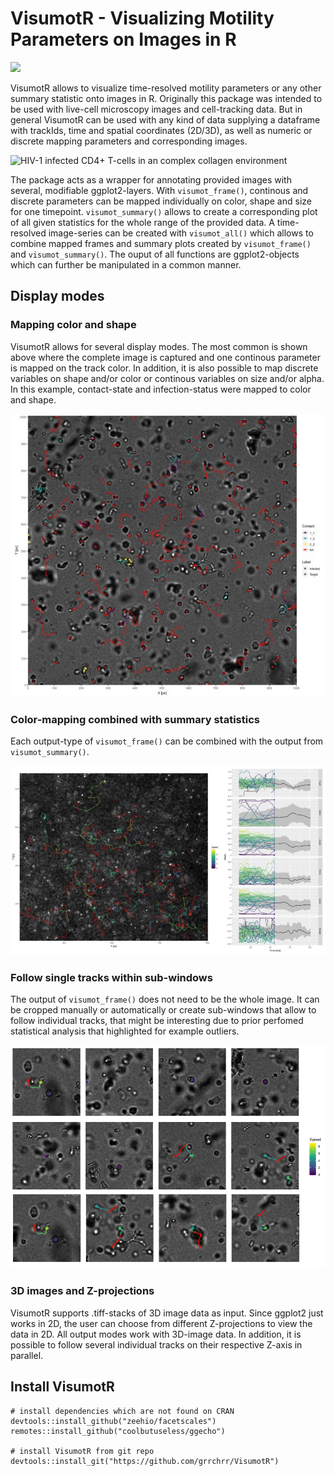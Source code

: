 # VisumotR - Visualizing Motility Parameters on Images in R
<!-- badges: start -->
![](https://img.shields.io/badge/lifecycle-alpha-orange.svg)
<!-- badges: end -->
 
VisumotR allows to visualize time-resolved motility parameters or any other summary statistic onto images in R. Originally this package was intended to be used with live-cell microscopy images and cell-tracking data. But in general VisumotR can be used with any kind of data supplying a dataframe with trackIds, time and spatial coordinates (2D/3D), as well as numeric or discrete mapping parameters and corresponding images.

![HIV-1 infected CD4+ T-cells in an complex collagen environment](images/example_visumotr-1.gif)

The package acts as a wrapper for annotating provided images with several, modifiable ggplot2-layers. With `visumot_frame()`, continous and discrete parameters can be mapped individually on color, shape and size for one timepoint. `visumot_summary()` allows to create a corresponding plot of all given statistics for the whole range of the provided data. A time-resolved image-series can be created with `visumot_all()` which allows to combine mapped frames and summary plots created by `visumot_frame()` and `visumot_summary()`. The ouput of all functions are ggplot2-objects which can further be manipulated in a common manner.

## Display modes

### Mapping color and shape
VisumotR allows for several display modes. The most common is shown above where the complete image is captured and one continous parameter is mapped on the track color. In addition, it is also possible to map discrete variables on shape and/or color or continous variables on size and/or alpha. In this example, contact-state and infection-status were mapped to color and shape.

![Mapping contact state and infection state](images/shape_color.jpg)

### Color-mapping combined with summary statistics
Each output-type of `visumot_frame()` can be combined with the output from `visumot_summary()`.

![Output from visumot_frame() combined with visumot_summary()](images/frame_summary.jpg)

### Follow single tracks within sub-windows
The output of `visumot_frame()` does not need to be the whole image. It can be cropped manually or automatically or create sub-windows that allow to follow individual tracks, that might be interesting due to prior perfomed statistical analysis that highlighted for example outliers.

![Sub-window output](images/visu_sub.png)

### 3D images and Z-projections
VisumotR supports .tiff-stacks of 3D image data as input. Since ggplot2 just works in 2D, the user can choose from different Z-projections to view the data in 2D. All output modes work with 3D-image data. In addition, it is possible to follow several individual tracks on their respective Z-axis in parallel.

## Install VisumotR
```{r}
# install dependencies which are not found on CRAN
devtools::install_github("zeehio/facetscales")
remotes::install_github("coolbutuseless/ggecho")

# install VisumotR from git repo
devtools::install_git("https://github.com/grrchrr/VisumotR")
```
